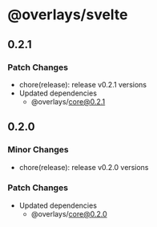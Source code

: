 # @overlays/svelte

## 0.2.1

### Patch Changes

- chore(release): release v0.2.1 versions
- Updated dependencies
  - @overlays/core@0.2.1

## 0.2.0

### Minor Changes

- chore(release): release v0.2.0 versions

### Patch Changes

- Updated dependencies
  - @overlays/core@0.2.0

